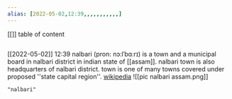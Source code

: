 ```yaml
---
alias: [2022-05-02,12:39,,,,,,,,,,,]
---
```

[[]]
table of content
```toc
```

[[2022-05-02]] 12:39
nalbari (pron: nɔ:lˈbɑ:rɪ) is a town and a municipal board in nalbari district in indian state of [[assam]]. nalbari town is also headquarters of nalbari district. town is one of many towns covered under proposed ''state capital region''.
[wikipedia](https://en.wikipedia.org/wiki/nalbari)
![[pic nalbari assam.png]]
```query
"nalbari"
```